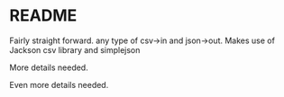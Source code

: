 # README #

Fairly straight forward. any type of csv->in and json->out.
Makes use of Jackson csv library and simplejson

More details needed.

Even more details needed.
